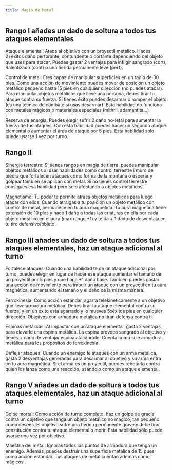 ```yaml
---
title: Magia de Metal
---
```


## Rango I añades un dado de soltura a todos tus ataques elementales

Ataque elemental: Ataca al objetivo con un proyectil metálico. Haces 2+éxitos daño perforante, contundente o cortante dependiendo del objeto que uses para atacar. Puedes gastar 2 ventajas para infligir sangrado (cort), Ralentizado (cont) o una herida permanente leve (perf).

Control de metal: Eres capaz de manipular superficies en un radio de 30 pies. Como una acción de movimiento puedes mover de posición un objeto metálico pequeño hasta 15 pies en cualquier dirección (no puedes atacar). Para manipular objetos metálicos que lleve una persona, debes tirar tu ataque contra su fuerza. Si tienes éxito puedes desarmar o romper el objeto (es una técnica de combate si usas desarmar). Esta habilidad no funciona con metales mágicos o materiales especiales (mithril, adamantita...)

Reserva de energía: Puedes elegir sufrir 2 daño no-letal para aumentar la fuerza de tus ataques. Con esta habilidad puedes hacer un segundo ataque elemental o aumentar el área de ataque por 5 pies. Esta habilidad solo puede usarse 1 vez por turno.

## Rango II

 Sinergia terrestre: Si tienes rangos en magia de tierra, puedes manipular objetos metálicos al usar habilidades como control terrestre i muro de piedra que  fortalecen ataques como forma de la montaña o esperar y golpear también se aplican con metal. Si no tienes control terrestre consigues esa habilidad pero solo afectando a objetos metálicos.

Magnetismo: Tu poder te permite atraes objetos metálicos para luego atacar con ellos. Cuando atraigas a tu posición un objeto metálico con control de metal, permanece en tu aura magnetica. Tu aura magnética tiene extensión de 10 pies y hace 1 daño a todas las criaturas en ella por cada objeto metálico en el aura (max rango +1) y te da + 1 dado de desventaja en tu tiro defensivo/objeto.

## Rango III añades un dado de soltura a todos tus ataques elementales, haz un ataque adicional al turno

Fortalece ataques: Cuando una habilidad te de un ataque adicional por turno, puedes elegir en lugar de hacer ese ataque aumentar el tamaño de un proyectil por 5 pies y que haga +1 daño base. También puedes gastar una acción de movimiento para imbuir un ataque con un proyectil en tu aura magnética, aumentando el tamaño y el daño de la misma manera.

Ferrokinesia: Como acción estándar, agarra telekineticamente a un objetivo que lleve armadura metálica. Debes tirar tu ataque elemental contra su fuerza, y en un éxito está agarrado y lo mueves 5xéxitos pies en cualquier dirección. Objetivos con armadura metálica no tiran defensa contra ti.

Espinas metálicas: Al impactar con un ataque elemental, gasta 2 ventajas para clavarle una espina metálica. La espina provoca sangrado al objetivo y tienes + dado de ventaja/ espina atacándole. Cuenta como si le armadura metálica para los propósitos de ferrokinesia.

Deflejar ataques: Cuando un enemigo te ataques con un arma metálica, gasta 2 desventajas generadas para desarmar al objetivo y su arma entra en tu aura magnética. Si el arma es un proyectil, puedes rebotarlo contra quien los lanza como una reacción, usándolo como un ataque elemental.

## Rango V añades un dado de soltura a todos tus ataques elementales, haz un ataque adicional al turno

Golpe mortal: Como acción de turno completo, haz un golpe de gracia contra un objetivo que tenga un objeto metálico no mágico, tan pequeño como desees. El objetivo sufre una herida permanente grave y debe tirar constitución contra tu ataque elemental o morir.  Esta habilidad sólo puede usarse una vez por objetivo.

Maestría del metal: Ignoras todos los puntos de armadura que tenga un enemigo. Además, puedes destruir una superficie metálica de 15 pues como acción estándar. Tus ataques de metal cuentan además como mágicos .